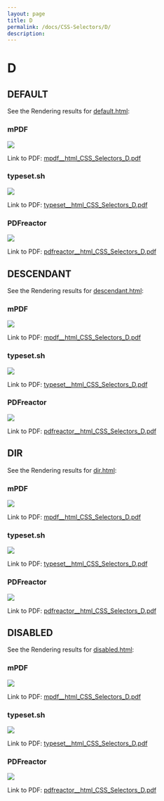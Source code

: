 ```yaml
---
layout: page
title: D
permalink: /docs/CSS-Selectors/D/
description: 
---
```


# D



## DEFAULT

See the Rendering results for [default.html](/html/CSS%20Selectors/D/default.html):

### mPDF
![](mpdf__html_CSS_Selectors_D.png) 

Link to PDF: [mpdf__html_CSS_Selectors_D.pdf](mpdf__html_CSS_Selectors_D.pdf)

### typeset.sh
![](typeset__html_CSS_Selectors_D.png) 

Link to PDF: [typeset__html_CSS_Selectors_D.pdf](typeset__html_CSS_Selectors_D.pdf)

### PDFreactor
![](pdfreactor__html_CSS_Selectors_D.png) 

Link to PDF: [pdfreactor__html_CSS_Selectors_D.pdf](pdfreactor__html_CSS_Selectors_D.pdf)

## DESCENDANT

See the Rendering results for [descendant.html](/html/CSS%20Selectors/D/descendant.html):

### mPDF
![](mpdf__html_CSS_Selectors_D.png) 

Link to PDF: [mpdf__html_CSS_Selectors_D.pdf](mpdf__html_CSS_Selectors_D.pdf)

### typeset.sh
![](typeset__html_CSS_Selectors_D.png) 

Link to PDF: [typeset__html_CSS_Selectors_D.pdf](typeset__html_CSS_Selectors_D.pdf)

### PDFreactor
![](pdfreactor__html_CSS_Selectors_D.png) 

Link to PDF: [pdfreactor__html_CSS_Selectors_D.pdf](pdfreactor__html_CSS_Selectors_D.pdf)

## DIR

See the Rendering results for [dir.html](/html/CSS%20Selectors/D/dir.html):

### mPDF
![](mpdf__html_CSS_Selectors_D.png) 

Link to PDF: [mpdf__html_CSS_Selectors_D.pdf](mpdf__html_CSS_Selectors_D.pdf)

### typeset.sh
![](typeset__html_CSS_Selectors_D.png) 

Link to PDF: [typeset__html_CSS_Selectors_D.pdf](typeset__html_CSS_Selectors_D.pdf)

### PDFreactor
![](pdfreactor__html_CSS_Selectors_D.png) 

Link to PDF: [pdfreactor__html_CSS_Selectors_D.pdf](pdfreactor__html_CSS_Selectors_D.pdf)

## DISABLED

See the Rendering results for [disabled.html](/html/CSS%20Selectors/D/disabled.html):

### mPDF
![](mpdf__html_CSS_Selectors_D.png) 

Link to PDF: [mpdf__html_CSS_Selectors_D.pdf](mpdf__html_CSS_Selectors_D.pdf)

### typeset.sh
![](typeset__html_CSS_Selectors_D.png) 

Link to PDF: [typeset__html_CSS_Selectors_D.pdf](typeset__html_CSS_Selectors_D.pdf)

### PDFreactor
![](pdfreactor__html_CSS_Selectors_D.png) 

Link to PDF: [pdfreactor__html_CSS_Selectors_D.pdf](pdfreactor__html_CSS_Selectors_D.pdf)


